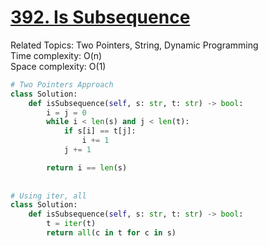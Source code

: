 # [392. Is Subsequence](https://leetcode.com/problems/is-subsequence/)

Related Topics: Two Pointers, String, Dynamic Programming  
Time complexity: O(n)  
Space complexity: O(1)  
```python
# Two Pointers Approach
class Solution:
    def isSubsequence(self, s: str, t: str) -> bool:
        i = j = 0
        while i < len(s) and j < len(t):
            if s[i] == t[j]:
                i += 1
            j += 1

        return i == len(s)
            
            
# Using iter, all            
class Solution:
    def isSubsequence(self, s: str, t: str) -> bool:
        t = iter(t)
        return all(c in t for c in s)
```
